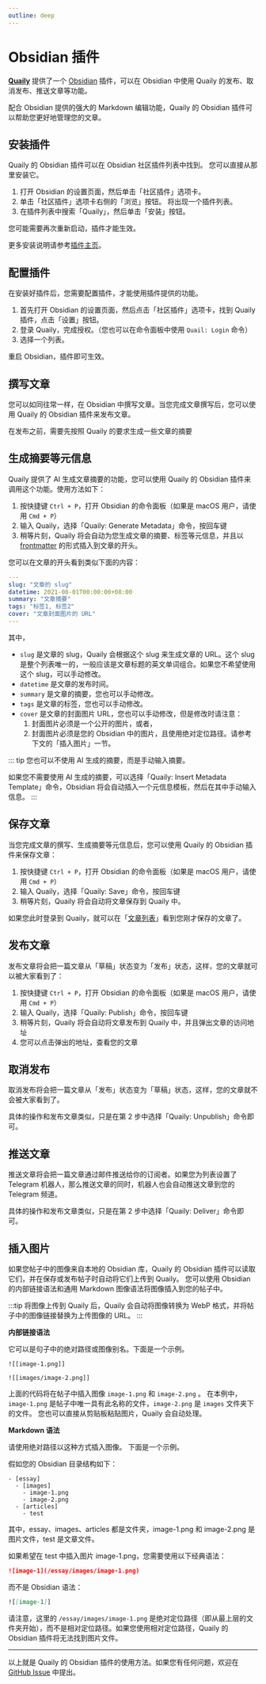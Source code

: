 ```yaml
---
outline: deep
---
```


# Obsidian 插件

**[Quaily](https://quaily.com "Quaily Official Website")** 提供了一个 [Obsidian](https://obsidian.md/) 插件，可以在 Obsidian 中使用 Quaily 的发布、取消发布、推送文章等功能。

配合 Obsidian 提供的强大的 Markdown 编辑功能，Quaily 的 Obsidian 插件可以帮助您更好地管理您的文章。

## 安装插件

Quaily 的 Obsidian 插件可以在 Obsidian 社区插件列表中找到。 您可以直接从那里安装它。

1. 打开 Obsidian 的设置页面，然后单击「社区插件」选项卡。
2. 单击「社区插件」选项卡右侧的「浏览」按钮。 将出现一个插件列表。
3. 在插件列表中搜索「Quaily」，然后单击「安装」按钮。

您可能需要再次重新启动，插件才能生效。

更多安装说明请参考[插件主页](https://github.com/quail-ink/obsidian-quail)。

## 配置插件

在安装好插件后，您需要配置插件，才能使用插件提供的功能。

1. 首先打开 Obsidian 的设置页面，然后点击「社区插件」选项卡，找到 Quaily 插件，点击「设置」按钮。
2. 登录 Quaily，完成授权。（您也可以在命令面板中使用 `Quail: Login` 命令）
3. 选择一个列表。

重启 Obsidian，插件即可生效。

## 撰写文章

您可以如同往常一样，在 Obsidian 中撰写文章。当您完成文章撰写后，您可以使用 Quaily 的 Obsidian 插件来发布文章。

在发布之前，需要先按照 Quaily 的要求生成一些文章的摘要

## 生成摘要等元信息

Quaily 提供了 AI 生成文章摘要的功能，您可以使用 Quaily 的 Obsidian 插件来调用这个功能。使用方法如下：

1. 按快捷键 `Ctrl + P`，打开 Obsidian 的命令面板（如果是 macOS 用户，请使用 `Cmd + P`）
2. 输入 Quaily，选择「Quaily: Generate Metadata」命令，按回车键
3. 稍等片刻，Quaily 将会自动为您生成文章的摘要、标签等元信息，并且以 [frontmatter](https://jekyllrb.com/docs/front-matter/) 的形式插入到文章的开头。

您可以在文章的开头看到类似下面的内容：

```yaml
---
slug: "文章的 slug"
datetime: 2021-08-01T00:00:00+08:00
summary: "文章摘要"
tags: "标签1, 标签2"
cover: "文章封面图片的 URL"
---
```

其中，

- `slug` 是文章的 slug，Quaily 会根据这个 slug 来生成文章的 URL。这个 slug 是整个列表唯一的，一般应该是文章标题的英文单词组合。如果您不希望使用这个 slug，可以手动修改。
- `datetime` 是文章的发布时间。
- `summary` 是文章的摘要，您也可以手动修改。
- `tags` 是文章的标签，您也可以手动修改。
- `cover` 是文章的封面图片 URL，您也可以手动修改，但是修改时请注意：
  1. 封面图片必须是一个公开的图片，或者，
  2. 封面图片必须是您的 Obsidian 中的图片，且使用绝对定位路径。请参考下文的「插入图片」一节。

::: tip
您也可以不使用 AI 生成的摘要，而是手动输入摘要。

如果您不需要使用 AI 生成的摘要，可以选择「Quaily: Insert Metadata Template」命令，Obsidian 将会自动插入一个元信息模板，然后在其中手动输入信息。
:::

## 保存文章

当您完成文章的撰写、生成摘要等元信息后，您可以使用 Quaily 的 Obsidian 插件来保存文章：

1. 按快捷键 `Ctrl + P`，打开 Obsidian 的命令面板（如果是 macOS 用户，请使用 `Cmd + P`）
2. 输入 Quaily，选择「Quaily: Save」命令，按回车键
3. 稍等片刻，Quaily 将会自动将文章保存到 Quaily 中。

如果您此时登录到 Quaily，就可以在「[文章列表](https://quaily.com/dashboard)」看到您刚才保存的文章了。

## 发布文章

发布文章将会把一篇文章从「草稿」状态变为「发布」状态，这样，您的文章就可以被大家看到了：

1. 按快捷键 `Ctrl + P`，打开 Obsidian 的命令面板（如果是 macOS 用户，请使用 `Cmd + P`）
2. 输入 Quaily，选择「Quaily: Publish」命令，按回车键
3. 稍等片刻，Quaily 将会自动将文章发布到 Quaily 中，并且弹出文章的访问地址
4. 您可以点击弹出的地址，查看您的文章

## 取消发布

取消发布将会把一篇文章从「发布」状态变为「草稿」状态，这样，您的文章就不会被大家看到了。

具体的操作和发布文章类似，只是在第 2 步中选择「Quaily: Unpublish」命令即可。

## 推送文章

推送文章将会把一篇文章通过邮件推送给你的订阅者。如果您为列表设置了 Telegram 机器人，那么推送文章的同时，机器人也会自动推送文章到您的 Telegram 频道。

具体的操作和发布文章类似，只是在第 2 步中选择「Quaily: Deliver」命令即可。

## 插入图片

如果您帖子中的图像来自本地的 Obsidian 库，Quaily 的 Obsidian 插件可以读取它们，并在保存或发布帖子时自动将它们上传到 Quaily。
您可以使用 Obsidian 的内部链接语法和通用 Markdown 图像语法将图像插入到您的帖子中。

:::tip
将图像上传到 Quaily 后，Quaily 会自动将图像转换为 WebP 格式，并将帖子中的图像链接替换为上传图像的 URL。
:::

**内部链接语法**

它可以是句子中的绝对路径或图像别名。下面是一个示例。

```
![[image-1.png]]

![[images/image-2.png]]
```

上面的代码将在帖子中插入图像 `image-1.png` 和 `image-2.png` 。 在本例中，`image-1.png` 是帖子中唯一具有此名称的文件，`image-2.png` 是 `images` 文件夹下的文件。
您也可以直接从剪贴板粘贴图片，Quaily 会自动处理。

**Markdown 语法**

请使用绝对路径以这种方式插入图像。 下面是一个示例。

假如您的 Obsidian 目录结构如下：

```
- [essay]
  - [images]
    - image-1.png
    - image-2.png
  - [articles]
    - test
```

其中，essay、images、articles 都是文件夹，image-1.png 和 image-2.png 是图片文件，test 是文章文件。

如果希望在 test 中插入图片 image-1.png，您需要使用以下经典语法：

```markdown
![image-1](/essay/images/image-1.png)
```

而不是 Obsidian 语法：

```markdown
![[image-1]]
```

请注意，这里的 `/essay/images/image-1.png` 是绝对定位路径（即从最上层的文件夹开始），而不是相对定位路径。如果您使用相对定位路径，Quaily 的 Obsidian 插件将无法找到图片文件。

---

以上就是 Quaily 的 Obsidian 插件的使用方法。如果您有任何问题，欢迎在 [GitHub Issue](https://github.com/quail-ink/obsidian-quail/issues) 中提出。
